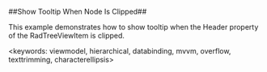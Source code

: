 ﻿##Show Tooltip When Node Is Clipped##

This example demonstrates how to show tooltip when the Header property of the RadTreeViewItem is clipped.

<keywords: viewmodel, hierarchical, databinding, mvvm, overflow, texttrimming, characterellipsis>